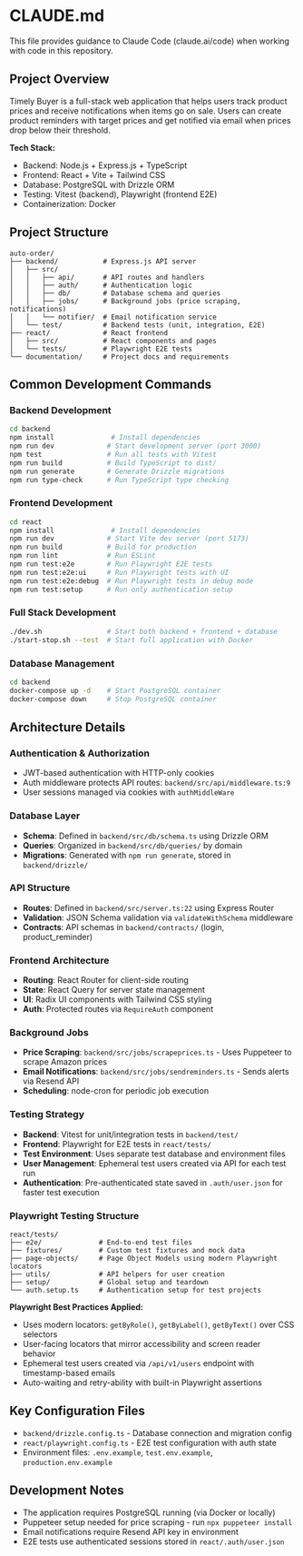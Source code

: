 # CLAUDE.md

This file provides guidance to Claude Code (claude.ai/code) when working with code in this repository.

## Project Overview

Timely Buyer is a full-stack web application that helps users track product prices and receive notifications when items go on sale. Users can create product reminders with target prices and get notified via email when prices drop below their threshold.

**Tech Stack:**
- Backend: Node.js + Express.js + TypeScript
- Frontend: React + Vite + Tailwind CSS  
- Database: PostgreSQL with Drizzle ORM
- Testing: Vitest (backend), Playwright (frontend E2E)
- Containerization: Docker

## Project Structure

```
auto-order/
├── backend/           # Express.js API server
│   ├── src/
│   │   ├── api/       # API routes and handlers
│   │   ├── auth/      # Authentication logic
│   │   ├── db/        # Database schema and queries
│   │   ├── jobs/      # Background jobs (price scraping, notifications)
│   │   └── notifier/  # Email notification service
│   └── test/          # Backend tests (unit, integration, E2E)
├── react/             # React frontend
│   ├── src/           # React components and pages
│   └── tests/         # Playwright E2E tests
└── documentation/     # Project docs and requirements
```

## Common Development Commands

### Backend Development
```bash
cd backend
npm install              # Install dependencies
npm run dev             # Start development server (port 3000)
npm test                # Run all tests with Vitest
npm run build           # Build TypeScript to dist/
npm run generate        # Generate Drizzle migrations
npm run type-check      # Run TypeScript type checking
```

### Frontend Development  
```bash
cd react
npm install              # Install dependencies
npm run dev             # Start Vite dev server (port 5173)
npm run build           # Build for production
npm run lint            # Run ESLint
npm run test:e2e        # Run Playwright E2E tests
npm run test:e2e:ui     # Run Playwright tests with UI
npm run test:e2e:debug  # Run Playwright tests in debug mode
npm run test:setup      # Run only authentication setup
```

### Full Stack Development
```bash
./dev.sh                # Start both backend + frontend + database
./start-stop.sh --test  # Start full application with Docker
```

### Database Management
```bash
cd backend
docker-compose up -d    # Start PostgreSQL container
docker-compose down     # Stop PostgreSQL container
```

## Architecture Details

### Authentication & Authorization
- JWT-based authentication with HTTP-only cookies
- Auth middleware protects API routes: `backend/src/api/middleware.ts:9`
- User sessions managed via cookies with `authMiddleWare`

### Database Layer
- **Schema**: Defined in `backend/src/db/schema.ts` using Drizzle ORM
- **Queries**: Organized in `backend/src/db/queries/` by domain
- **Migrations**: Generated with `npm run generate`, stored in `backend/drizzle/`

### API Structure
- **Routes**: Defined in `backend/src/server.ts:22` using Express Router
- **Validation**: JSON Schema validation via `validateWithSchema` middleware
- **Contracts**: API schemas in `backend/contracts/` (login, product_reminder)

### Frontend Architecture
- **Routing**: React Router for client-side routing
- **State**: React Query for server state management
- **UI**: Radix UI components with Tailwind CSS styling
- **Auth**: Protected routes via `RequireAuth` component

### Background Jobs
- **Price Scraping**: `backend/src/jobs/scrapeprices.ts` - Uses Puppeteer to scrape Amazon prices
- **Email Notifications**: `backend/src/jobs/sendreminders.ts` - Sends alerts via Resend API
- **Scheduling**: node-cron for periodic job execution

### Testing Strategy
- **Backend**: Vitest for unit/integration tests in `backend/test/`
- **Frontend**: Playwright for E2E tests in `react/tests/`
- **Test Environment**: Uses separate test database and environment files
- **User Management**: Ephemeral test users created via API for each test run
- **Authentication**: Pre-authenticated state saved in `.auth/user.json` for faster test execution

### Playwright Testing Structure
```
react/tests/
├── e2e/              # End-to-end test files
├── fixtures/         # Custom test fixtures and mock data  
├── page-objects/     # Page Object Models using modern Playwright locators
├── utils/            # API helpers for user creation
├── setup/            # Global setup and teardown
└── auth.setup.ts     # Authentication setup for test projects
```

**Playwright Best Practices Applied:**
- Uses modern locators: `getByRole()`, `getByLabel()`, `getByText()` over CSS selectors
- User-facing locators that mirror accessibility and screen reader behavior
- Ephemeral test users created via `/api/v1/users` endpoint with timestamp-based emails
- Auto-waiting and retry-ability with built-in Playwright assertions

## Key Configuration Files
- `backend/drizzle.config.ts` - Database connection and migration config
- `react/playwright.config.ts` - E2E test configuration with auth state
- Environment files: `.env.example`, `test.env.example`, `production.env.example`

## Development Notes
- The application requires PostgreSQL running (via Docker or locally)
- Puppeteer setup needed for price scraping - run `npx puppeteer install`
- Email notifications require Resend API key in environment
- E2E tests use authenticated sessions stored in `react/.auth/user.json`